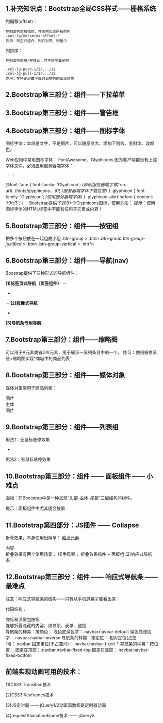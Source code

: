 

## 1.补充知识点：Bootstrap全局CSS样式——栅格系统
  列偏移(offset)：  

	控制某列向右错位，并影响后续所有的列
	.col-lg/md/sm/xs-offset-*
	作用：列左右留白、列右对齐、列居中
  列排序：  

	控制某列向右/左移动，并不影响其他列
	
	.col-lg-push-1/2/.../12
	.col-lg-pull-1/2/.../12
	作用：在特定屏幕下临时调整列的出现位置


## 2.Bootstrap第三部分：组件——下拉菜单

## 3.Bootstrap第三部分：组件——警告框

## 4.Bootstrap第三部分：组件——图标字体  

  图标字体：本质是文字，不是图片，可以随意变大、添加下划线、变斜体、改颜色。  

  Web应用中常用图标字体： FontAwesome、Glyphicons
  因为客户端都没有上述字体文件，必须应用服务器端字体：  

	 ···
 @font-face {
		font-family: 'Glyphicon';			/*声明服务器端字体*/
		src: url(../fonts/glyphicons....ttf)	/*服务器端字体下载位置*/
	  }
	  .glyphicon {
		font-family: 'Glyphicon';		/*使用服务器端字体*/
	  }
	  .glyphicon-alert:before {
		content: '\9fc3';
	  }
···
Bootstrap提供了200+个Glyphicons图标，使用方法：
<span class="glyphicon glyphicon-*"></span>
提示：使用图标字体的HTML标签中不能有任何子元素或内容！


## 5.Bootstrap第三部分：组件——按钮组
  把多个按钮放在一起组成小组
  .btn-group > .btn*n
  .btn-group.btn-group-justified > .btn*n
  .btn-group-vertical > .btn*n

## 6.Bootstrap第三部分：组件——导航(nav)
  Boostrap提供了三种形式的导航组件：  

**(1)标签页式导航（页签组件）**
···
	<ul class="nav nav-tabs">
		<li class="active"><a data-toggle="tab"></a></li>
	</ul>
···
**(2)胶囊式导航**
	<ul class="nav nav-pills">
		<li class="active"><a data-toggle="tab"></a></li>
	</ul>
**(3)导航条专用导航**

## 7.Bootstrap第三部分：组件——缩略图
  可以用于A元素或者DIV元素，用于展示一系列条目中的一个。
 练习：使用栅格系统+缩略图实现“商城中的商品列表”
 

## 8.Bootstrap第三部分：组件——媒体对象
  媒体对象常用于商品列表：
	<div class="media">
		<div class="media-left">图片</div>
		<div class="media-body">主体</div>
		<div class="media-right">图片</div>
	</div>


## 9.Bootstrap第三部分：组件——列表组
  用法1：无鼠标悬停效果
	<ul class="list-group">
		<li class="list-group-item"></li>
	</ul>
  用法2：有鼠标悬停效果
	<div class="list-group">
		<a class="list-group-item"></div >
	</div>

## 10.Bootstrap第三部分：组件 —— 面板组件 —— 小难点
  面板：在Bootstrap中是一种呈现“头部-主体-尾部”三层结构的组件。
	<div class="panel">
		<div class="panel-heading"></div>
		<div class="panel-body"></div>
		<div class="panel-footer"></div>
	</div>
  提示：面板组件中尤其适合放置 <table class="table">



## 11.Bootstrap第四部分：JS插件 —— Collapse
  折叠效果，本身使用很简单：
	<a data-toggle="collapse" href="cid">触发元素</a>
	<div id="cid" class="collapse in">
		内容
	</div>
  折叠效果有两个使用场景：
  (1)手风琴： 折叠效果插件 + 面板组
  (2)响应式导航条： 

## 12.Bootstrap第三部分：组件 —— 响应式导航条 —— 最难点
  注意：响应式导航条的结构——只有从手机屏幕才能看出来！
  
  代码结构：
	<div class="navbar">
		<div class="container">
			<div class="navbar-header">
				商标和汉堡包按钮
			</div>
			<div class="navbar-collapse collapse">
				能够折叠隐藏的内容，如导航、表单、链接...
			</div>
		</div>
	</div>
  导航条的种类：按颜色：
	浅色底深色字：.navbar.navbar-default
	深色底浅色字：.navbar.navbar-inverse
  导航条的种类：按定位：
	相对定位(占空间)：.navbar
	固定定位(不占空间)：.navbar.navbar-fixed-*
  导航条的种类：按位置：
	固定在顶部：.navbar.navbar-fixed-top
	固定在底部：.navbar.navbar-fixed-bottom



## 前端实现动画可用的技术：  

(1)CSS3 Transition技术  

(2)CSS3 Keyframes技术  

(3)JS定时器 —— jQuery1/2动画函数都是定时器动画  

(4)requestAnimationFrame技术 —— jQuery3